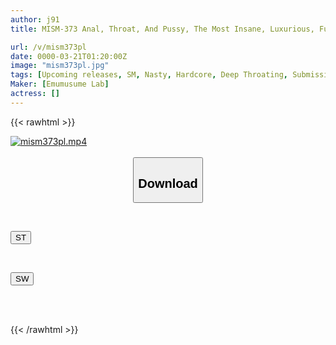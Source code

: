 ```yaml
---
author: j91
title: MISM-373 Anal, Throat, And Pussy, The Most Insane, Luxurious, Full Course Of Three Holes. A Series Of Orgasms From The Filthy Anal Training That Silences The Voice And Makes You Sweat. A Gloomy Girl Is Pierced And Her Throat Is Destroyed So Hard That It Makes Her Cry With Joy. Sora-san Is An Average Science Student With A High IQ Who Looks Good In Glasses.

url: /v/mism373pl
date: 0000-03-21T01:20:00Z
image: "mism373pl.jpg"
tags: [Upcoming releases, SM, Nasty, Hardcore, Deep Throating, Submissive Woman]
Maker: [Emumusume Lab]
actress: []
---
```



{{< rawhtml >}}

<div class="video" data-videoid="pending_link.html">
    <a href="javascript:;">
        <img src="/v/mism373pl/mism373pl.jpg" width="WIDTH" height="HEIGHT" alt="mism373pl.mp4" loading="lazy">
    </a>
</div>

<script type="text/javascript" src="https://j91.asia/asset/on-demand-pend.js"></script>

<br>
  <link rel="stylesheet" href="https://j91.asia/asset/bs5.css">
  
  <center>
  <button class="btn btn-primary" type="button" data-bs-toggle="collapse" data-bs-target=".multi-collapse" aria-expanded="false" aria-controls="multiCollapseExample1 multiCollapseExample2"><h2>Download</h2></button></center>
</p>
<div class="row">
  <div class="col">
    <div class="collapse multi-collapse" id="multiCollapseExample1">
      <div class="card card-body">
	      	      <br>
<div class="buttons">  
<p><a href="https://j91.asia/pending_link.html" target="_blank"><button class="btn-hover color-3"><i class="fa fa-download"></i> ST</button></a></p></div>
    </div>
  </div>
</div>
  <div class="col">
    <div class="collapse multi-collapse" id="multiCollapseExample2">
      <div class="card card-body">
	      <br>
<div class="buttons">
<p><a href="https://j91.asia/pending_link.html" target="_blank"><button class="btn-hover color-2"><i class="fa fa-download"></i> SW</button></a></p></div>
<br><br>
      </div>
    </div>
  </div>
</div>

{{< /rawhtml >}}